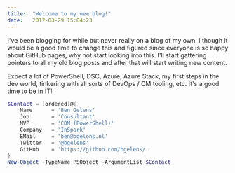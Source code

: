 ```yaml
---
title:  "Welcome to my new blog!"
date:   2017-03-29 15:04:23
---
```

I've been blogging for while but never really on a blog of my own. I though it would be a good time to change this and figured since everyone is so happy about GitHub pages, why not start looking into this. I'll start gattering pointers to all my old blog posts and after that will start writing new content.

Expect a lot of PowerShell, DSC, Azure, Azure Stack, my first steps in the dev world, tinkering with all sorts of DevOps / CM tooling, etc. It's a good time to be in IT!

```powershell
$Contact = [ordered]@{
    Name      = 'Ben Gelens'
    Job       = 'Consultant'
    MVP       = 'CDM (PowerShell)'
    Company   = 'InSpark'
    EMail     = 'ben@bgelens.nl'
    Twitter   = '@bgelens'
    GitHub    = 'https://github.com/bgelens/'
}
New-Object -TypeName PSObject -ArgumentList $Contact 
```